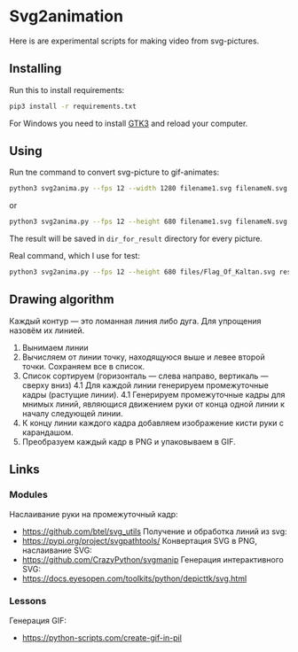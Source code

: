 # Svg2animation

Here is are experimental scripts for making video from svg-pictures.

## Installing

Run this to install requirements:
```sh
pip3 install -r requirements.txt
```

For Windows you need to install [GTK3](https://github.com/tschoonj/GTK-for-Windows-Runtime-Environment-Installer/releases) and reload your computer.

## Using

Run tne command to convert svg-picture to gif-animates:

```sh
python3 svg2anima.py --fps 12 --width 1280 filename1.svg filenameN.svg dir_for_result
```

or

```sh
python3 svg2anima.py --fps 12 --height 680 filename1.svg filenameN.svg dir_for_result
```

The result will be saved in `dir_for_result` directory for every picture.

Real command, which I use for test:

```sh
python3 svg2anima.py --fps 12 --height 680 files/Flag_Of_Kaltan.svg result
```

## Drawing algorithm

Каждый контур — это ломанная линия либо дуга. Для упрощения назовём их линией.

1. Вынимаем линии
2. Вычисляем от линии точку, находящуюся выше и левее второй точки. Сохраняем все в список.
3. Список сортируем (горизонталь — слева направо, вертикаль — сверху вниз)
4.1 Для каждой линии генерируем промежуточные кадры (растущие линии).
4.1 Генерируем промежуточные кадры для мнимых линий, являющися движением руки от конца одной линии к началу следующей линии.
5. К концу линии каждого кадра добавляем изображение кисти руки с карандашом.
6. Преобразуем каждый кадр в PNG и упаковываем в GIF.

## Links

### Modules

Наслаивание руки на промежуточный кадр:
- https://github.com/btel/svg_utils
Получение и обработка линий из svg:
- https://pypi.org/project/svgpathtools/
Конвертация SVG в PNG, наслаивание SVG:
- https://github.com/CrazyPython/svgmanip
Генерация интерактивного SVG:
- https://docs.eyesopen.com/toolkits/python/depicttk/svg.html

### Lessons

Генерация GIF:
- https://python-scripts.com/create-gif-in-pil
